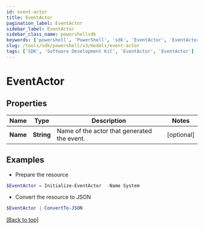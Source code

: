 ```yaml
---
id: event-actor
title: EventActor
pagination_label: EventActor
sidebar_label: EventActor
sidebar_class_name: powershellsdk
keywords: ['powershell', 'PowerShell', 'sdk', 'EventActor', 'EventActor']
slug: /tools/sdk/powershell/v3/models/event-actor
tags: ['SDK', 'Software Development Kit', 'EventActor', 'EventActor']
---
```


# EventActor

## Properties

| Name | Type | Description | Notes |
| --- | --- | --- | --- |
| **Name** | **String** | Name of the actor that generated the event. | [optional] |

## Examples

- Prepare the resource

```powershell
$EventActor = Initialize-EventActor  -Name System
```

- Convert the resource to JSON

```powershell
$EventActor | ConvertTo-JSON
```

[[Back to top]](#)
